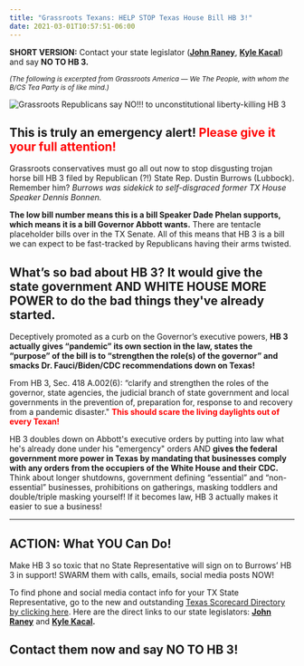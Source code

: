 ```yaml
---
title: "Grassroots Texans: HELP STOP Texas House Bill HB 3!"
date: 2021-03-01T10:57:51-06:00
---
```


<span class="hilite">**SHORT VERSION:**</span> Contact your state legislator (**[John Raney](https://directory.texasscorecard.com/legislators/john-raney)**, **[Kyle Kacal](https://directory.texasscorecard.com/legislators/kyle-kacal)**) and say **NO TO HB 3.**  

<span style="font-size:12px;font-style:italic;">(The following is excerpted from Grassroots America &mdash; We The People, with whom the B/CS Tea Party is of like mind.)</span>    

![Grassroots Republicans say NO!!! to unconstitutional liberty-killing HB 3](https://mcusercontent.com/a0f1d9723d04473fda3e52d17/images/1132484e-81f2-437f-96f5-e757976993d0.jpg)   

## This is truly an emergency alert! <span style="color:red;">Please give it your full attention!</span>

Grassroots conservatives must go all out now to stop disgusting trojan horse bill HB 3 filed by Republican (?!) State Rep. Dustin Burrows (Lubbock). Remember him? *Burrows was sidekick to self-disgraced former TX House Speaker Dennis Bonnen.*   

**The low bill number means this is a bill Speaker Dade Phelan supports, which means it is a bill Governor Abbott wants.**  There are tentacle placeholder bills over in the TX Senate.  All of this means that HB 3 is a bill we can expect to be fast-tracked by Republicans having their arms twisted.

## What’s so bad about HB 3? It would give the state government AND WHITE HOUSE MORE POWER to do the bad things they've already started.

Deceptively promoted as a curb on the Governor’s executive powers, **HB 3 actually gives “pandemic” its own section in the law, states the “purpose” of the bill is to “strengthen the role(s) of the governor” and smacks Dr. Fauci/Biden/CDC recommendations down on Texas!**  

From HB 3, Sec. 418 A.002(6): “clarify and strengthen the roles of the governor, state agencies, the judicial branch of state government and local governments in the prevention of, preparation for, response to and recovery from a pandemic disaster." <span style="font-weight:bold;color:red;">This should scare the living daylights out of every Texan!</span>

HB 3 doubles down on Abbott's executive orders by putting into law what he's already done under his "emergency" orders AND **gives the federal government more power in Texas by mandating that businesses comply with any orders from the occupiers of the White House and their CDC.** Think about longer shutdowns, government defining “essential” and “non-essential” businesses, prohibitions on gatherings, masking toddlers and double/triple masking yourself! If it becomes law, HB 3 actually makes it easier to sue a business!

---

## ACTION: What YOU Can Do!

Make HB 3 so toxic that no State Representative will sign on to Burrows’ HB 3 in support!  SWARM them with calls, emails, social media posts NOW!
 
To find phone and social media contact info for your TX State Representative, go to the new and outstanding [Texas Scorecard Directory by clicking here](https://directory.texasscorecard.com/). Here are the direct links to our state legislators: **[John Raney](https://directory.texasscorecard.com/legislators/john-raney)** and **[Kyle Kacal](https://directory.texasscorecard.com/legislators/kyle-kacal).**  

## Contact them now and say NO TO HB 3!  

